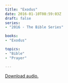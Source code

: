 ```yaml
---
title: "Exodus"
date: 2016-01-10T08:59:03Z
draft: false
series:
- "2016 - The Bible Series"

books:
- "Exodus"

topics:
- "Bible"
- "Prayer"

---
```

[Download audio.](https://s3-eu-west-1.amazonaws.com/renownchurch/sermons/2016/01/2016-01-10_Exodus.mp3)